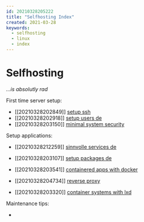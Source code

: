 ```yaml
---
id: 20210328205222
title: "Selfhosting Index"
created: 2021-03-28
keywords:
  - selfhosting
  - linux
  - index
---
```

# Selfhosting
*...is absolutly rad* 

First time server setup:
* [[20210328202849]] [setup ssh](./setup-ssh.md)
* [[20210328202918]] [setup users de](./setup-users-de.md)
* [[20210328203150]] [minimal system security](./system-security.md)

Setup applications:
* [[20210328212259]] [sinnvolle services de](./applications/sinnvolle-services-de.md)
* [[20210328203107]] [setup packages de](./applications/setup-packages-de.md)
* [[20210328203541]] [containered apps with docker](./applications/container-apps-docker.md)
* [[20210328204734]] [reverse proxy](./applications/reverse-proxy.md)


* [[20210328203320]] [container systems with lxd](./container-system-lxd.md)

Maintenance tips:
* [](./random-tips.md)
